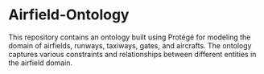 # Airfield-Ontology
This repository contains an ontology built using Protégé for modeling the domain of airfields, runways, taxiways, gates, and aircrafts. The ontology captures various constraints and relationships between different entities in the airfield domain.
